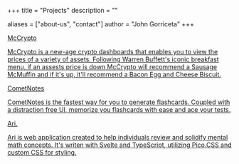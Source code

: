 +++
title = "Projects"
description = ""

aliases = ["about-us", "contact"]
author = "John Gorriceta"
+++
<a href="https://mccrypto.netlify.app/" target="blank">
<div class="links mb-3 p-3 mw-100 rounded-4 shadow">
    <p class="fw-bold h3">McCrypto</p>
    <p class="lead"> McCrypto is a new-age crypto dashboards that enables you to view the prices of a variety of assets. Following Warren Buffett's iconic breakfast menu, if an assests price is down McCrypto will recommend a Sausage McMuffin and if it's up, it'll recommend a Bacon Egg and Cheese Biscuit.</p>
</div>
</a>

<a href="https://cometnotes.netlify.app/" target="blank">
<div class="links mb-3 p-3 mw-100 rounded-4 shadow">
    <p class="fw-bold h3">CometNotes</p>
    <p class="lead">CometNotes is the fastest way for you to generate flashcards. Coupled with a distraction free UI, memorize you flashcards with ease and ace your tests.</p>
</div>
</a>

<a href="https://learnari.com/" target="blank">
<div class="links mb-3 p-3 mw-100 rounded-4 shadow">
    <p class="fw-bold h3">Ari.</p>
    <p class="lead">Ari is web application created to help individuals review and solidify mental math concepts. It's writen with Svelte and TypeScript, utilizing Pico.CSS and custom CSS for styling.</p>
</div>
</a>